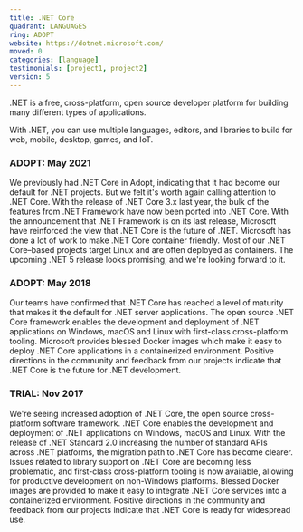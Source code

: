 ```yaml
---
title: .NET Core
quadrant: LANGUAGES
ring: ADOPT
website: https://dotnet.microsoft.com/
moved: 0
categories: [language]
testimonials: [project1, project2]
version: 5
---
```


.NET is a free, cross-platform, open source developer platform for building many different types of applications.

With .NET, you can use multiple languages, editors, and libraries to build for web, mobile, desktop, games, and IoT.

### ADOPT: May 2021

We previously had .NET Core in Adopt, indicating that it had become our default for .NET projects. But we felt it's worth again calling attention to .NET Core. With the release of .NET Core 3.x last year, the bulk of the features from .NET Framework have now been ported into .NET Core. With the announcement that .NET Framework is on its last release, Microsoft have reinforced the view that .NET Core is the future of .NET. Microsoft has done a lot of work to make .NET Core container friendly. Most of our .NET Core–based projects target Linux and are often deployed as containers. The upcoming .NET 5 release looks promising, and we're looking forward to it.

### ADOPT: May 2018

Our teams have confirmed that .NET Core has reached a level of maturity that makes it the default for .NET server applications. The open source .NET Core framework enables the development and deployment of .NET applications on Windows, macOS and Linux with first-class cross-platform tooling. Microsoft provides blessed Docker images which make it easy to deploy .NET Core applications in a containerized environment. Positive directions in the community and feedback from our projects indicate that .NET Core is the future for .NET development.

### TRIAL: Nov 2017

We're seeing increased adoption of .NET Core, the open source cross-platform software framework. .NET Core enables the development and deployment of .NET applications on Windows, macOS and Linux. With the release of .NET Standard 2.0 increasing the number of standard APIs across .NET platforms, the migration path to .NET Core has become clearer. Issues related to library support on .NET Core are becoming less problematic, and first-class cross-platform tooling is now available, allowing for productive development on non-Windows platforms. Blessed Docker images are provided to make it easy to integrate .NET Core services into a containerized environment. Positive directions in the community and feedback from our projects indicate that .NET Core is ready for widespread use.